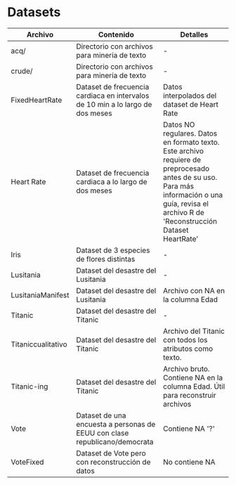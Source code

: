 # Datasets

| Archivo             | Contenido | Detalles |
| ------------------- | --------- | -------- |
| acq/                | Directorio con archivos para minería de texto | - |
| crude/              | Directorio con archivos para minería de texto | - |
| FixedHeartRate      | Dataset de frecuencia cardiaca en intervalos de 10 min a lo largo de dos meses | Datos interpolados del dataset de Heart Rate |
| Heart Rate          | Dataset de frecuencia cardiaca a lo largo de dos meses | Datos NO regulares. Datos en formato texto. Este archivo requiere de preprocesado antes de su uso. Para más información o una guía, revisa el archivo R de 'Reconstrucción Dataset HeartRate' |
| Iris                | Dataset de 3 especies de flores distintas | - |
| Lusitania           | Dataset del desastre del Lusitania | - |
| LusitaniaManifest   | Dataset del desastre del Lusitania | Archivo con NA en la columna Edad |
| Titanic             | Dataset del desastre del Titanic | - |
| Titaniccualitativo  | Dataset del desastre del Titanic | Archivo del Titanic con todos los atributos como texto. |
| Titanic-ing         | Dataset del desastre del Titanic | Archivo bruto. Contiene NA en la columna Edad. Útil para reconstruir archivos |
| Vote                | Dataset de una encuesta a personas de EEUU con clase republicano/democrata | Contiene NA '?' |
| VoteFixed           | Dataset de Vote pero con reconstrucción de datos | No contiene NA |
